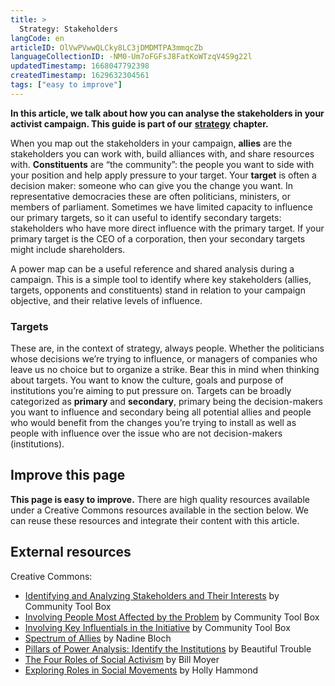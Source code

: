 ```yaml
---
title: >
  Strategy: Stakeholders
langCode: en
articleID: OlVwPVwwQLCky8LC3jDMDMTPA3mmqcZb
languageCollectionID: -NM0-Um7oFGFsJ8FatKoWTzqV4S9g22l
updatedTimestamp: 1668047792398
createdTimestamp: 1629632304561
tags: ["easy to improve"]
---
```


**In this article, we talk about how you can analyse the stakeholders in your activist campaign. This guide is part of our** [**strategy**](/strategy) **chapter.**

When you map out the stakeholders in your campaign, **allies** are the stakeholders you can work with, build alliances with, and share resources with. **Constituents** are “the community”: the people you want to side with your position and help apply pressure to your target. Your **target** is often a decision maker: someone who can give you the change you want. In representative democracies these are often politicians, ministers, or members of parliament. Sometimes we have limited capacity to influence our primary targets, so it can useful to identify secondary targets: stakeholders who have more direct influence with the primary target. If your primary target is the CEO of a corporation, then your secondary targets might include shareholders.

A power map can be a useful reference and shared analysis during a campaign. This is a simple tool to identify where key stakeholders (allies, targets, opponents and constituents) stand in relation to your campaign objective, and their relative levels of influence.

### **Targets**

These are, in the context of strategy, always people. Whether the politicians whose decisions we’re trying to influence, or managers of companies who leave us no choice but to organize a strike. Bear this in mind when thinking about targets. You want to know the culture, goals and purpose of institutions you’re aiming to put pressure on. Targets can be broadly categorized as **primary** and **secondary**, primary being the decision-makers you want to influence and secondary being all potential allies and people who would benefit from the changes you’re trying to install as well as people with influence over the issue who are not decision-makers (institutions).

## Improve this page

**This page is easy to improve.** There are high quality resources available under a Creative Commons resources available in the section below. We can reuse these resources and integrate their content with this article.

## External resources

Creative Commons:

-   [Identifying and Analyzing Stakeholders and Their Interests](https://ctb.ku.edu/en/table-of-contents/participation/encouraging-involvement/identify-stakeholders/main) by Community Tool Box
-   [Involving People Most Affected by the Problem](https://ctb.ku.edu/en/table-of-contents/participation/encouraging-involvement/involve-those-affected/main) by Community Tool Box
-   [Involving Key Influentials in the Initiative](https://ctb.ku.edu/en/table-of-contents/participation/encouraging-involvement/key-influentials/main) by Community Tool Box
-   [Spectrum of Allies](https://commonslibrary.org/spectrum-of-allies/) by Nadine Bloch
-   [Pillars of Power Analysis: Identify the Institutions](https://commonslibrary.org/pillars-of-power/) by Beautiful Trouble
-   [The Four Roles of Social Activism](https://commonslibrary.org/the-four-roles-of-social-activism/) by Bill Moyer
-   [Exploring Roles in Social Movements](https://commonslibrary.org/exploring-roles-in-social-change-movements/) by Holly Hammond